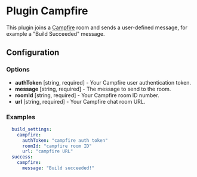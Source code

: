 Plugin Campfire
===============

This plugin joins a [Campfire](https://campfirenow.com/) room and sends a user-defined message, for example a "Build Succeeded" message.

Configuration
-------------

### Options

- **authToken** [string, required] - Your Campfire user authentication token.
- **message** [string, required] - The message to send to the room.
- **roomId** [string, required] - Your Campfire room ID number.
- **url** [string, required] - Your Campfire chat room URL.

### Examples
```yml
  build_settings:
    campfire:
      authToken: "campfire auth token"
      roomId: "campfire room ID"
      url: "campfire URL"
  success:
    campfire:
      message: "Build succeeded!"
```
